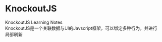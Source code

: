 # KnockoutJS
<div>KnockoutJS Learning Notes </div>
<div>KnockoutJS是一个关联数据与UI的Javscript框架，可以绑定多种行为，并进行局部刷新</div>
